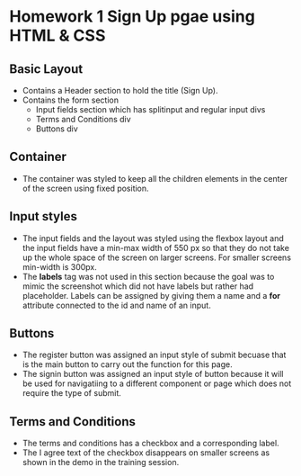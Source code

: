 # Homework 1 Sign Up pgae using HTML & CSS

## Basic Layout

- Contains a Header section to hold the title (Sign Up).
- Contains the form section
  - Input fields section which has splitinput and regular input divs
  - Terms and Conditions div
  - Buttons div

## Container

- The container was styled to keep all the children elements in the center of the screen using fixed position.

## Input styles

- The input fields and the layout was styled using the flexbox layout and the input fields have a min-max width of 550 px so that they do not take up the whole space of the screen on larger screens. For smaller screens min-width is 300px.
- The **labels** tag was not used in this section because the goal was to mimic the screenshot which did not have labels but rather had placeholder. Labels can be assigned by giving them a name and a **for** attribute connected to the id and name of an input.

## Buttons

- The register button was assigned an input style of submit becuase that is the main button to carry out the function for this page.
- The signin button was assigned an input style of button because it will be used for navigatiing to a different component or page which does not require the type of submit.

## Terms and Conditions

- The terms and conditions has a checkbox and a corresponding label.
- The I agree text of the checkbox disappears on smaller screens as shown in the demo in the training session.
